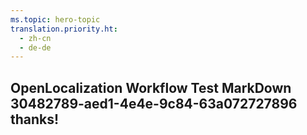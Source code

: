 ```yaml
---
ms.topic: hero-topic
translation.priority.ht: 
  - zh-cn
  - de-de
---
```

## OpenLocalization Workflow Test MarkDown 30482789-aed1-4e4e-9c84-63a072727896 thanks!
